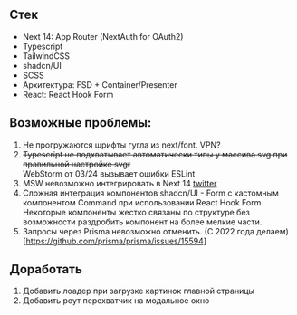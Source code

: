 ## Стек

* Next 14: App Router (NextAuth for OAuth2)
* Typescript
* TailwindCSS
* shadcn/UI
* SCSS
* Архитектура: FSD + Container/Presenter
* React: React Hook Form

## Возможные проблемы: 

1. Не прогружаются шрифты гугла из next/font. VPN?
2. ~~Typescript не подхватывает автоматически типы у массива svg при правильной настройке svgr~~  
WebStorm от 03/24 вызывает ошибки ESLint
3. MSW невозможно интегрировать в Next 14 [twitter](https://x.com/kettanaito/status/1749496339556094316)
4. Сложная интеграция компонентов shadcn/UI - Form с кастомным компонентом Command при использовании React Hook Form
Некоторые компоненты жестко связаны по структуре без возможности раздробить компонент на более мелкие части.
5. Запросы через Prisma невозможно отменить. (С 2022 года делаем)[https://github.com/prisma/prisma/issues/15594]

## Доработать

1. Добавить лоадер при загрузке картинок главной страницы
2. Добавить роут перехватчик на модальное окно
